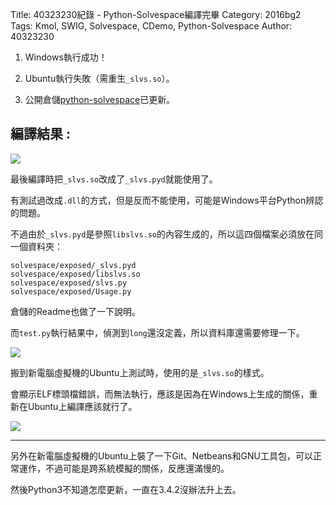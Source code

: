 Title: 40323230紀錄 - Python-Solvespace編譯完畢
Category: 2016bg2
Tags: Kmol, SWIG, Solvespace, CDemo, Python-Solvespace
Author: 40323230


1. Windows執行成功！

2. Ubuntu執行失敗（需重生`_slvs.so`）。

3. 公開倉儲[python-solvespace](https://github.com/40323230/python-solvespace"github.com")已更新。

<!-- PELICAN_END_SUMMARY -->

<h2>編譯結果 :</h2>

<img src="http://i.imgur.com/E4PEUbR.jpg" >

最後編譯時把`_slvs.so`改成了`_slvs.pyd`就能使用了。

有測試過改成`.dll`的方式，但是反而不能使用，可能是Windows平台Python辨認的問題。

不過由於`_slvs.pyd`是參照`libslvs.so`的內容生成的，所以這四個檔案必須放在同一個資料夾：

```
solvespace/exposed/_slvs.pyd
solvespace/exposed/libslvs.so
solvespace/exposed/slvs.py
solvespace/exposed/Usage.py
```

倉儲的Readme也做了一下說明。

而`test.py`執行結果中，偵測到`long`還沒定義，所以資料庫還需要修理一下。

<img src="http://i.imgur.com/Ejc5KDo.jpg" >

搬到新電腦虛擬機的Ubuntu上測試時，使用的是`_slvs.so`的樣式。

會顯示ELF標頭檔錯誤，而無法執行，應該是因為在Windows上生成的關係，重新在Ubuntu上編譯應該就行了。

<img src="http://i.imgur.com/jolKcHW.jpg" >

<hr>

另外在新電腦虛擬機的Ubuntu上裝了一下Git、Netbeans和GNU工具包，可以正常運作，不過可能是跨系統模擬的關係，反應還滿慢的。

然後Python3不知道怎麼更新，一直在3.4.2沒辦法升上去。